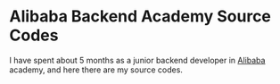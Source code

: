 # Alibaba Backend Academy Source Codes
I have spent about 5 months as a junior backend developer in [Alibaba](https://www.alibaba.ir) academy, and here there are my source codes. 
